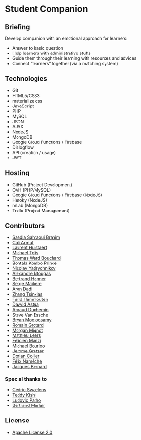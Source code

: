 # Student Companion

## Briefing
Develop companion with an emotional approach for learners:
* Answer to basic question
* Help learners with administrative stuffs
* Guide them through their learning with resources and advices
* Connect “learners” together (via a matching system)

## Technologies
* Git
* HTML5/CSS3
* materialize.css
* JavaScript
* PHP
* MySQL
* JSON
* AJAX
* NodeJS
* MongoDB
* Google Cloud Functions / Firebase
* Dialogflow
* API (creation / usage)
* JWT

## Hosting
* GitHub (Project Development)
* OVH (PHP/MySQL)
* Google Cloud Functions / Firebase (NodeJS)
* Heroky (NodeJS)
* mLab (MongoDB)
* Trello (Project Management)

## Contributors

* [Saadia Sahraoui Brahim](https://github.com/ireneaadler)
* [Cali Armut](https://github.com/Cali93)
* [Laurent Hulstaert](https://github.com/laurenthu/)
* [Michael Tolis](https://github.com/ThankUniverse)
* [Thomas Ward Bouchard](https://github.com/Thomatang)
* [Bontala Kombo Prince](https://github.com/BontalaKomboPrince)
* [Nicolay Yadrychnikov](https://github.com/yadrychnikovNicolay)
* [Alexandre Ntougas](https://github.com/alexandrentougas)
* [Bertrand Honner](https://github.com/SuperchillB)
* [Serge Maïkere](https://github.com/SergeMaikere)
* [Aron Dadi](https://github.com/aronddadi)
* [Zhang Tsinxias](https://github.com/Tsinxias)
* [Farid Hammouten](https://github.com/Farid212)
* [Dayvid Astua](https://github.com/DayvidAstua)
* [Arnaud Duchemin](https://github.com/Cervant3s)
* [Steve Van Essche](https://github.com/Steve-VE)
* [Bryan Mootoosamy](https://github.com/BryanMootoosamy)
* [Romain Grotard](https://github.com/GrotardRomain)
* [Morgan Mignot](https://github.com/MignotMorgan)
* [Mathieu Leers](https://github.com/leersmathieu)
* [Félicien Manzi](https://github.com/gitmanfel)
* [Michael Bourloo](https://github.com/MichaelBourloo)
* [Jerome Gretzer](https://github.com/gretzerjerome)
* [Dorian Collier](https://github.com/ocorneillard)
* [Félix Namêche](https://github.com/FelixNameche)
* [Jacques Bernard](https://github.com/Bernardjacques)

### Special thanks to

* [Cédric Swaelens](https://becode.org/)
* [Teddy Kishi](https://github.com/teddykishi)
* [Ludovic Patho](https://github.com/LudovicPatho)
* [Bertrand Marlair](https://github.com/bertrandBecode)

## License

* [Apache License 2.0](LICENSE)
